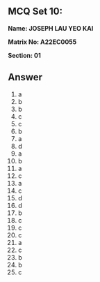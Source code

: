 ## MCQ Set 10:

**Name: JOSEPH LAU YEO KAI**

**Matrix No: A22EC0055**

**Section: 01**


## Answer
1. a
2. b
3. b
4. c
5. c
6. b
7. a
8. d
9. a
10. b
11. a
12. c
13. a
14. c
15. d
16. d
17. b
18. c
19. c
20. c
21. a
22. c
23. b
24. b
25. c
